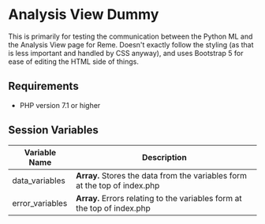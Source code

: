 <h1>Analysis View Dummy</h1>
This is primarily for testing the communication between the Python ML and the Analysis View page for Reme. Doesn't exactly follow the styling (as that is less important and handled by CSS anyway), and uses Bootstrap 5 for ease of editing the HTML side of things.

<h2>Requirements</h2>

- PHP version 7.1 or higher

<h2>Session Variables</h2>

| Variable Name | Description |
|--|--|
| data_variables | **Array.** Stores the data from the variables form at the top of index.php |
| error_variables | **Array.** Errors relating to the variables form at the top of index.php |